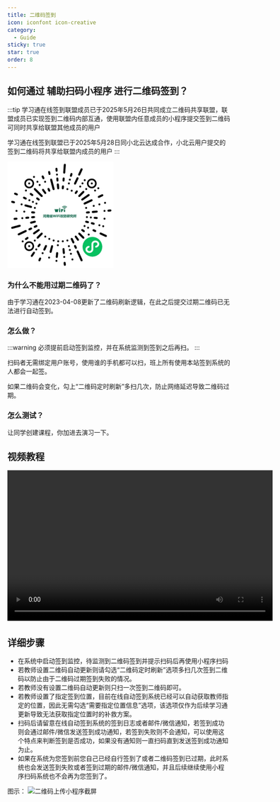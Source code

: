 ```yaml
---
title: 二维码签到
icon: iconfont icon-creative
category:
  - Guide
sticky: true
star: true
order: 8
---
```


## 如何通过 **辅助扫码小程序** 进行二维码签到？

:::tip
学习通在线签到联盟成员已于2025年5月26日共同成立二维码共享联盟，联盟成员已实现签到二维码内部互通，使用联盟内任意成员的小程序提交签到二维码可同时共享给联盟其他成员的用户

学习通在线签到联盟已于2025年5月28日同小北云达成合作，小北云用户提交的签到二维码将共享给联盟内成员的用户
:::

<img src="/image/miniprogram-qrcode.png" style="width: min(30vw, 240px)" alt="二维码上传小程序" />

### 为什么不能用过期二维码了？

由于学习通在2023-04-08更新了二维码刷新逻辑，在此之后提交过期二维码已无法进行自动签到。

### 怎么做？

:::warning
必须提前启动签到监控，并在系统监测到签到之后再扫。
:::

扫码者无需绑定用户账号，使用谁的手机都可以扫，班上所有使用本站签到系统的人都会一起签。

如果二维码会变化，勾上“二维码定时刷新”多扫几次，防止网络延迟导致二维码过期。

### 怎么测试？

让同学创建课程，你加进去演习一下。

## 视频教程

<video width="600" height="340" controls>
  <source src="https://source.waadri.top/video/qrcode.mp4" type="video/mp4">
</video>

## 详细步骤

+ 在系统中启动签到监控，待监测到二维码签到并提示扫码后再使用小程序扫码
+ 若教师设置二维码自动更新则请勾选“二维码定时刷新”选项多扫几次签到二维码以防止由于二维码过期签到失败的情况。
+ 若教师没有设置二维码自动更新则只扫一次签到二维码即可。
+ 若教师设置了指定签到位置，目前在线自动签到系统已经可以自动获取教师指定的位置，因此无需勾选“需要指定位置信息”选项，该选项仅作为后续学习通更新导致无法获取指定位置时的补救方案。
+ 扫码后请留意在线自动签到系统的签到日志或者邮件/微信通知，若签到成功则会通过邮件/微信发送签到成功通知，若签到失败则不会通知，可以使用这个特点来判断签到是否成功，如果没有通知则一直扫码直到发送签到成功通知为止。
+ 如果在系统为您签到前您自己已经自行签到了或者二维码签到已过期，此时系统也会发送签到失败或者签到过期的邮件/微信通知，并且后续继续使用小程序扫码系统也不会再为您签到了。

图示：
<img src="https://cx-static.waadri.top/image/1.2.jpg" style="width: min(30vw, 240px)" alt="二维码上传小程序截屏" />

